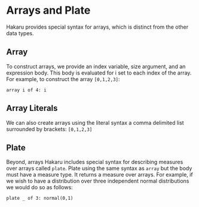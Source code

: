 # Arrays and Plate

Hakaru provides special syntax for arrays, which
is distinct from the other data types.

## Array

To construct arrays, we provide an index variable, size argument, and
an expression body. This body is evaluated for i set to each index of
the array. For example, to construct the array `[0,1,2,3]`:

````nohighlight
array i of 4: i
````

## Array Literals

We can also create arrays using the literal syntax a comma delimited
list surrounded by brackets: `[0,1,2,3]`

## Plate

Beyond, arrays Hakaru includes special syntax for describing measures
over arrays called `plate`. Plate using the same syntax as `array` but
the body must have a measure type. It returns a measure over arrays.
For example, if we wish to have a distribution over three independent
normal distributions we would do so as follows:

````nohighlight
plate _ of 3: normal(0,1)
````
